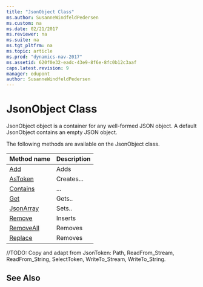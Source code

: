 ```yaml
---
title: "JsonObject Class"
ms.author: SusanneWindfeldPedersen
ms.custom: na
ms.date: 02/21/2017
ms.reviewer: na
ms.suite: na
ms.tgt_pltfrm: na
ms.topic: article
ms.prod: "dynamics-nav-2017"
ms.assetid: 620f0e32-eadc-43e9-8f6e-8fc0b12c3aaf
caps.latest.revision: 9
manager: edupont
author: SusanneWindfeldPedersen
---
```


# JsonObject Class
JsonObject object is a container for any well-formed JSON object. A default JsonObject contains an empty JSON object.

The following methods are available on the JsonObject class.

|Method name|Description|
|-----------|-----------|
|[Add](jsonobject-add-method.md)|Adds|
|[AsToken](jsonobject-astoken-method.md)|Creates...|
|[Contains](jsonobject-contains-method.md)|...|
|[Get](jsonobject-get-method.md)|Gets..|
|[JsonArray](jsonobject-jsonarray-method.md)|Sets..|
|[Remove](jsonobject-remove-method.md)|Inserts|
|[RemoveAll](jsonarray-removeall-method.md)|Removes|
|[Replace](jsonarray-replace-method.md)|Removes|

//TODO:
Copy and adapt from JsonToken:
Path,
ReadFrom_Stream,
ReadFrom_String,
SelectToken,
WriteTo_Stream,
WriteTo_String.

## See Also
